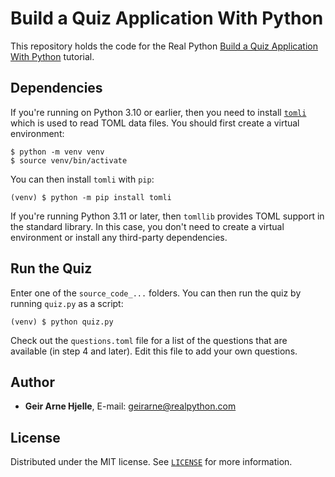# Build a Quiz Application With Python

This repository holds the code for the Real Python [Build a Quiz Application With Python](https://realpython.com/python-quiz-application/) tutorial.

## Dependencies

If you're running on Python 3.10 or earlier, then you need to install [`tomli`](https://pypi.org/project/tomli/) which is used to read TOML data files. You should first create a virtual environment:

```console
$ python -m venv venv
$ source venv/bin/activate
```

You can then install `tomli` with `pip`:

```console
(venv) $ python -m pip install tomli
```

If you're running Python 3.11 or later, then `tomllib` provides TOML support in the standard library. In this case, you don't need to create a virtual environment or install any third-party dependencies.

## Run the Quiz

Enter one of the `source_code_...` folders. You can then run the quiz by running `quiz.py` as a script:

```console
(venv) $ python quiz.py
```

Check out the `questions.toml` file for a list of the questions that are available (in step 4 and later). Edit this file to add your own questions.

## Author

- **Geir Arne Hjelle**, E-mail: [geirarne@realpython.com](geirarne@realpython.com)

## License

Distributed under the MIT license. See [`LICENSE`](../LICENSE) for more information.
